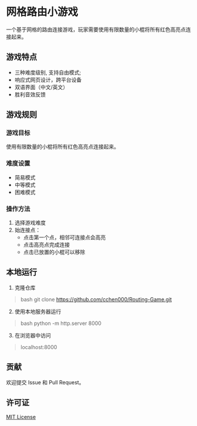 # 网格路由小游戏

一个基于网格的路由连接游戏，玩家需要使用有限数量的小棍将所有红色高亮点连接起来。

## 游戏特点

- 三种难度级别, 支持自由模式;
- 响应式网页设计，跨平台设备
- 双语界面（中文/英文）
- 胜利音效反馈


## 游戏规则

### 游戏目标
使用有限数量的小棍将所有红色高亮点连接起来。

### 难度设置
- 简易模式
- 中等模式
- 困难模式

### 操作方法
1. 选择游戏难度
2. 始连接点：
   - 点击第一个点，相邻可连接点会高亮
   - 点击高亮点完成连接
   - 点击已放置的小棍可以移除

## 本地运行

1. 克隆仓库
> bash
> git clone https://github.com/cchen000/Routing-Game.git

2. 使用本地服务器运行
> bash
> python -m http.server 8000

3. 在浏览器中访问
> localhost:8000


## 贡献

欢迎提交 Issue 和 Pull Request。

## 许可证

[MIT License](LICENSE)